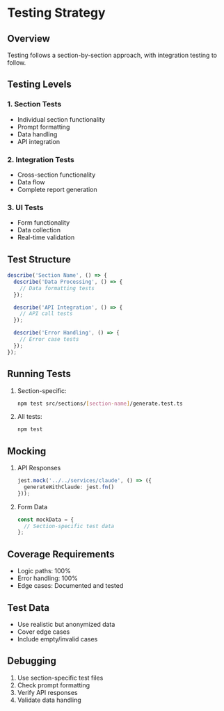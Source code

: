 # Testing Strategy

## Overview
Testing follows a section-by-section approach, with integration testing to follow.

## Testing Levels

### 1. Section Tests
- Individual section functionality
- Prompt formatting
- Data handling
- API integration

### 2. Integration Tests
- Cross-section functionality
- Data flow
- Complete report generation

### 3. UI Tests
- Form functionality
- Data collection
- Real-time validation

## Test Structure
```typescript
describe('Section Name', () => {
  describe('Data Processing', () => {
    // Data formatting tests
  });

  describe('API Integration', () => {
    // API call tests
  });

  describe('Error Handling', () => {
    // Error case tests
  });
});
```

## Running Tests
1. Section-specific:
   ```bash
   npm test src/sections/[section-name]/generate.test.ts
   ```

2. All tests:
   ```bash
   npm test
   ```

## Mocking
1. API Responses
   ```typescript
   jest.mock('../../services/claude', () => ({
     generateWithClaude: jest.fn()
   }));
   ```

2. Form Data
   ```typescript
   const mockData = {
     // Section-specific test data
   };
   ```

## Coverage Requirements
- Logic paths: 100%
- Error handling: 100%
- Edge cases: Documented and tested

## Test Data
- Use realistic but anonymized data
- Cover edge cases
- Include empty/invalid cases

## Debugging
1. Use section-specific test files
2. Check prompt formatting
3. Verify API responses
4. Validate data handling